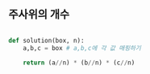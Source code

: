 ## 주사위의 개수
```python

def solution(box, n):
    a,b,c = box # a,b,c에 각 값 매핑하기 
    
    return (a//n) * (b//n) * (c//n)
    
```

